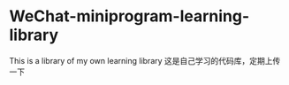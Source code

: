 # WeChat-miniprogram-learning-library
This is a library of my own learning library
这是自己学习的代码库，定期上传一下

